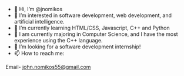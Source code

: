 - 👋 Hi, I’m @jnomikos
- 👀 I’m interested in software development, web development, and artificial intelligence.
- 🌱 I’m currently learning HTML/CSS, Javascript, C++ and Python
- 🏫 I am currently majoring in Computer Science, and I have the most experience using the C++ language.
- 💞️ I’m looking for a software development internship!
- 📫 How to reach me:

Email- john.nomikos55@gmail.com

<!---
jnomikos/jnomikos is a ✨ special ✨ repository because its `README.md` (this file) appears on your GitHub profile.
You can click the Preview link to take a look at your changes.
--->
